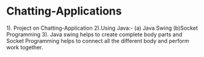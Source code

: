 # Chatting-Applications
1). Project on Chatting-Application 
2).Using Java:- 
  (a) Java Swing 
  (b)Socket Programming 
3). Java swing helps to create complete body parts and Socket Programming helps to connect all the different body and perform work together.
